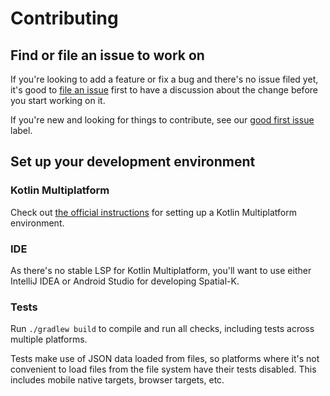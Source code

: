 # Contributing

## Find or file an issue to work on

If you're looking to add a feature or fix a bug and there's no issue filed yet,
it's good to
[file an issue](https://github.com/maplibre/spatial-k/issues/new/choose)
first to have a discussion about the change before you start working on it.

If you're new and looking for things to contribute, see our
[good first issue](https://github.com/maplibre/spatial-k/issues?q=is%3Aissue%20state%3Aopen%20label%3A%22good%20first%20issue%22)
label.

## Set up your development environment

### Kotlin Multiplatform

Check out
[the official instructions](https://www.jetbrains.com/help/kotlin-multiplatform-dev/multiplatform-setup.html)
for setting up a Kotlin Multiplatform environment.

### IDE

As there's no stable LSP for Kotlin Multiplatform, you'll want to use either
IntelliJ IDEA or Android Studio for developing Spatial-K.

### Tests

Run `./gradlew build` to compile and run all checks, including tests across multiple platforms.

Tests make use of JSON data loaded from files, so platforms where it's not convenient to load
files from the file system have their tests disabled. This includes mobile native targets,
browser targets, etc.
